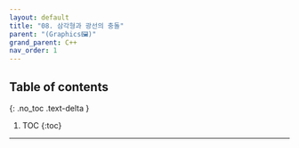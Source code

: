 ```yaml
---
layout: default
title: "08. 삼각형과 광선의 충돌"
parent: "(Graphics🖼)"
grand_parent: C++
nav_order: 1
---
```


## Table of contents
{: .no_toc .text-delta }

1. TOC
{:toc}

---




